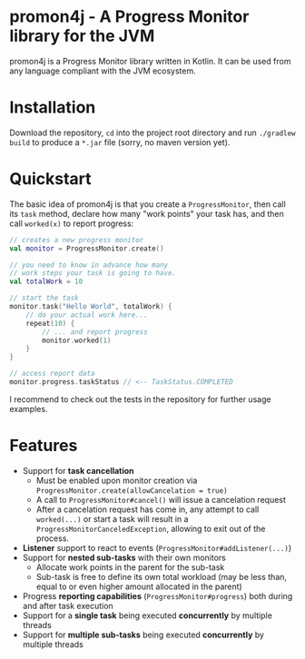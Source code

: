 # promon4j - A Progress Monitor library for the JVM

promon4j is a Progress Monitor library written in Kotlin. It can be used from any language compliant with the JVM ecosystem.

# Installation

Download the repository, `cd` into the project root directory and run `./gradlew build` to produce a `*.jar` file (sorry, no maven version yet).


# Quickstart

The basic idea of promon4j is that you create a `ProgressMonitor`, then call its `task` method, declare how many "work points" your task has, and then call `worked(x)` to report progress:

```kotlin
// creates a new progress monitor
val monitor = ProgressMonitor.create()

// you need to know in advance how many
// work steps your task is going to have.
val totalWork = 10

// start the task
monitor.task("Hello World", totalWork) {
    // do your actual work here...
    repeat(10) {
        // ... and report progress
        monitor.worked(1)
    }
}

// access report data
monitor.progress.taskStatus // <-- TaskStatus.COMPLETED

```

I recommend to check out the tests in the repository for further usage examples.

# Features

 - Support for **task cancellation**
   - Must be enabled upon monitor creation via `ProgressMonitor.create(allowCancelation = true)`
   - A call to `ProgressMonitor#cancel()` will issue a cancelation request
   - After a cancelation request has come in, any attempt to call `worked(...)` or start a task will result in a `ProgressMonitorCanceledException`, allowing to exit out of the process.
 - **Listener** support to react to events (`ProgressMonitor#addListener(...)`) 
 - Support for **nested sub-tasks** with their own monitors
   - Allocate work points in the parent for the sub-task
   - Sub-task is free to define its own total workload (may be less than, equal to or even higher amount allocated in the parent)
 - Progress **reporting capabilities** (`ProgressMonitor#progress`) both during and after task execution
 - Support for a **single task** being executed **concurrently** by multiple threads
 - Support for **multiple sub-tasks** being executed **concurrently** by multiple threads
 
